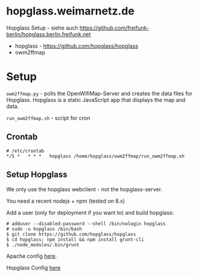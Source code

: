 # hopglass.weimarnetz.de
Hopglass Setup - siehe auch https://github.com/freifunk-berlin/hopglass.berlin.freifunk.net

- hopglass - https://github.com/hopglass/hopglass
- owm2ffmap 

# Setup 

`owm2ffmap.py` - polls the OpenWifiMap-Server and creates the data files for Hopglass. 
Hopglass is a static JavaScript app that displays the map and data. 

`run_owm2ffmap.sh` - script for cron 

## Crontab 


    # /etc/crontab 
    */5 *   * * *   hopglass /home/hopglass/owm2ffmap/run_owm2ffmap.sh


## Setup Hopglass

We only use the hopglass webclient - not the hopglass-server. 

You need a recent nodejs + npm (tested on 8.x)

Add a user (only for deployment if you want to) and build hopglass: 

    # adduser --disabled-password --shell /bin/nologin hopglass
    # sudo -u hopglass /bin/bash 
    $ git clone https://github.com/hopglass/hopglass
    $ cd hopglass; npm install && npm install grunt-cli 
    $ ./node_modules/.bin/grunt 
    
Apache config [here](https://github.com/weimarnetz/hopglass.weimarnetz.de/blob/master/apache/hopglass.conf). 

Hopglass Config [here](https://github.com/weimarnetz/hopglass.weimarnetz.de/blob/master/hopglass/config.json)


